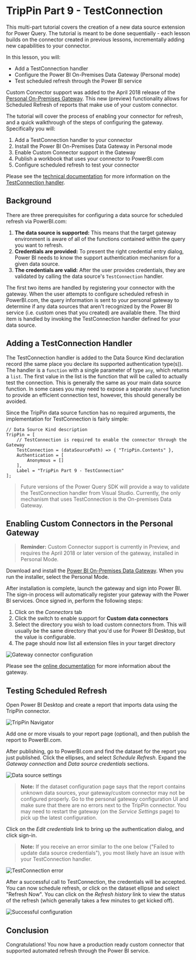 # TripPin Part 9 - TestConnection

This multi-part tutorial covers the creation of a new data source extension for Power Query. The tutorial is meant to be done sequentially - each lesson builds on the connector created in previous lessons, incrementally adding new capabilities to your connector.

In this lesson, you will:

* Add a TestConnection handler
* Configure the Power BI On-Premises Data Gateway (Personal mode)
* Test scheduled refresh through the Power BI service

Custom Connector support was added to the April 2018 release of the [Personal On-Premises Gateway](https://docs.microsoft.com/en-us/power-bi/service-gateway-onprem#install-the-gateway-in-personal-mode).
This new (preview) functionality allows for Scheduled Refresh of reports that make use of your custom connector. 

The tutorial will cover the process of enabling your connector for refresh, and a quick walkthrough of the steps of configuring the gateway. Specifically you will:

1. Add a TestConnection handler to your connector
2. Install the Power BI On-Premises Data Gateway in Personal mode
3. Enable Custom Connector support in the Gateway
4. Publish a workbook that uses your connector to PowerBI.com
5. Configure scheduled refresh to test your connector

Please see the [technical documentation](../../../docs/m-extensions.md) for more information on the [TestConnection handler](../../../docs/m-extensions.md#implementing-testconnection-for-gateway-support).

## Background

There are three prerequisites for configuring a data source for scheduled refresh via PowerBI.com:

1. **The data source is supported:** This means that the target gateway environment is aware of all of the functions contained within the query you want to refresh.
2. **Credentials are provided:** To present the right credential entry dialog, Power BI needs to know the support authentication mechanism for a given data source.
3. **The credentials are valid:** After the user provides credentials, they are validated by calling the data source's `TestConnection` handler. 

The first two items are handled by registering your connector with the gateway.
When the user attempts to configure scheduled refresh in PowerBI.com, the query information is sent to your personal gateway to determine if any data sources that aren't recognized by the Power BI service (i.e. custom ones that you created) are available there.
The third item is handled by invoking the TestConnection handler defined for your data source.

## Adding a TestConnection Handler

The TestConnection handler is added to the Data Source Kind declaration record (the same place you declare its supported authentication type(s)).
The handler is a `function` with a single parameter of type `any`, which returns a `list`.
The first value in the list is the function that will be called to actually test the connection. This is generally the same as your main data source function.
In some cases you may need to expose a separate `shared` function to provide an efficient connection test, however, this should generally be avoided.

Since the TripPin data source function has no required arguments, the implementation for TestConnection is fairly simple:

```
// Data Source Kind description
TripPin = [
    // TestConnection is required to enable the connector through the Gateway
    TestConnection = (dataSourcePath) => { "TripPin.Contents" },
    Authentication = [
        Anonymous = []
    ],
    Label = "TripPin Part 9 - TestConnection"
];
```

> Future versions of the Power Query SDK will provide a way to validate the TestConnection handler from Visual Studio. Currently, the only mechanism that uses TestConnection is the On-premises Data Gateway.

## Enabling Custom Connectors in the Personal Gateway

> **Reminder:** Custom Connector support is currently in Preview, and requires the April 2018 or later version of the gateway, installed in Personal Mode.

Download and install the [Power BI On-Premises Data Gateway](https://powerbi.microsoft.com/en-us/gateway/). When you run the installer, select the Personal Mode.

After installation is complete, launch the gateway and sign into Power BI. The sign-in process will automatically register your gateway with the Power BI services. Once signed in, perform the following steps:

1. Click on the _Connectors_ tab
2. Click the switch to enable support for **Custom data connectors**
3. Select the directory you wish to load custom connectors from. This will usually be the same directory that you'd use for Power BI Desktop, but the value is configurable. 
4. The page should now list all extension files in your target directory 

![Gateway connector configuration](../../../blobs/trippin9Gateway.png)

Please see the [online documentation](https://docs.microsoft.com/en-us/power-bi/service-gateway-onprem#install-the-gateway-in-personal-mode) for more information about the gateway. 

## Testing Scheduled Refresh

Open Power BI Desktop and create a report that imports data using the TripPin connector. 

![TripPin Navigator](../../../blobs/trippin9Navigator.png)

Add one or more visuals to your report page (optional), and then publish the report to PowerBI.com.

After publishing, go to PowerBI.com and find the dataset for the report you just published. Click the ellipses, and select _Schedule Refresh_. Expand the _Gateway connection_ and _Data source credentials_ sections.

![Data source settings](../../../blobs/trippin9Settings1.png)

> **Note:** If the dataset configuration page says that the report contains unknown data sources, your gateway/custom connector may not be configured properly. Go to the personal gateway configuration UI and make sure that there are no errors next to the TripPin connector. You may need to restart the gateway (on the _Service Settings_ page) to pick up the latest configuration.

Click on the _Edit credentials_ link to bring up the authentication dialog, and click sign-in.

> **Note:** If you receive an error similar to the one below ("Failed to update data source credentials"), you most likely have an issue with your TestConnection handler. 

![TestConnection error](../../../blobs/trippin9TestConnection.png)

After a successful call to TestConnection, the credentials will be accepted. You can now schedule refresh, or click on the dataset ellipse and select "Refresh Now". You can click on the _Refresh history_ link to view the status of the refresh (which generally takes a few minutes to get kicked off).

![Successful configuration](../../../blobs/trippin9Settings2.png)

## Conclusion

Congratulations! You now have a production ready custom connector that supported automated refresh through the Power BI service. 
